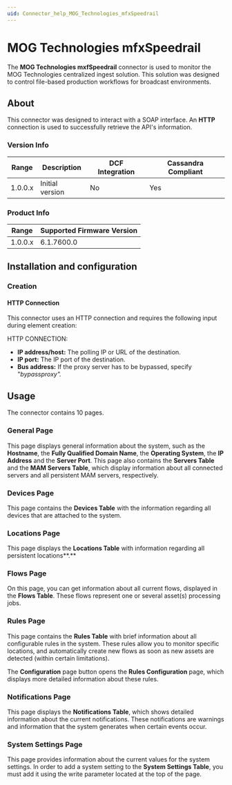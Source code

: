 ```yaml
---
uid: Connector_help_MOG_Technologies_mfxSpeedrail
---
```


# MOG Technologies mfxSpeedrail

The **MOG Technologies mxfSpeedrail** connector is used to monitor the MOG Technologies centralized ingest solution. This solution was designed to control file-based production workflows for broadcast environments.

## About

This connector was designed to interact with a SOAP interface. An **HTTP** connection is used to successfully retrieve the API's information.

### Version Info

| **Range** | **Description** | **DCF Integration** | **Cassandra Compliant** |
|------------------|-----------------|---------------------|-------------------------|
| 1.0.0.x          | Initial version | No                  | Yes                     |

### Product Info

| Range | Supported Firmware Version |
|------------------|-----------------------------|
| 1.0.0.x          | 6.1.7600.0                  |

## Installation and configuration

### Creation

#### HTTP Connection

This connector uses an HTTP connection and requires the following input during element creation:

HTTP CONNECTION:

- **IP address/host:** The polling IP or URL of the destination.
- **IP port:** The IP port of the destination.
- **Bus address:** If the proxy server has to be bypassed, specify "*bypassproxy".*

## Usage

The connector contains 10 pages.

### General Page

This page displays general information about the system, such as the **Hostname**, the **Fully Qualified Domain Name**, the **Operating System**, the **IP Address** and the **Server Port**. This page also contains the **Servers Table** and the **MAM Servers Table**, which display information about all connected servers and all persistent MAM servers, respectively.

### Devices Page

This page contains the **Devices Table** with the information regarding all devices that are attached to the system.

### Locations Page

This page displays the **Locations Table** with information regarding all persistent locations**.**

### Flows Page

On this page, you can get information about all current flows, displayed in the **Flows Table**. These flows represent one or several asset(s) processing jobs.

### Rules Page

This page contains the **Rules Table** with brief information about all configurable rules in the system. These rules allow you to monitor specific locations, and automatically create new flows as soon as new assets are detected (within certain limitations).

The **Configuration** page button opens the **Rules Configuration** page, which displays more detailed information about these rules.

### Notifications Page

This page displays the **Notifications Table**, which shows detailed information about the current notifications. These notifications are warnings and information that the system generates when certain events occur.

### System Settings Page

This page provides information about the current values for the system settings. In order to add a system setting to the **System Settings Table**, you must add it using the write parameter located at the top of the page.
